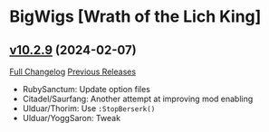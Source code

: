 # BigWigs [Wrath of the Lich King]

## [v10.2.9](https://github.com/BigWigsMods/BigWigs_WrathOfTheLichKing/tree/v10.2.9) (2024-02-07)
[Full Changelog](https://github.com/BigWigsMods/BigWigs_WrathOfTheLichKing/compare/v10.2.8...v10.2.9) [Previous Releases](https://github.com/BigWigsMods/BigWigs_WrathOfTheLichKing/releases)

- RubySanctum: Update option files  
- Citadel/Saurfang: Another attempt at improving mod enabling  
- Ulduar/Thorim: Use `:StopBerserk()`  
- Ulduar/YoggSaron: Tweak  
